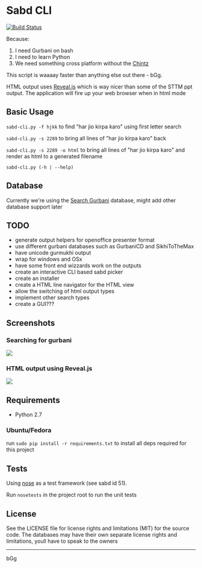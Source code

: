 # Sabd CLI

[![Build Status](https://travis-ci.org/jujhars13/sabd-cli.svg?branch=master)](https://travis-ci.org/jujhars13/sabd-cli)

Because:

1. I need Gurbani on bash
2. I need to learn Python
3. We need something cross platform without the [Chintz](http://en.wikipedia.org/wiki/Chintz)

This script is waaaay faster than anything else out there - bGg.

HTML output uses [Reveal.js](http://lab.hakim.se/reveal-js/) which is way nicer than some of the STTM ppt output.  The application will fire up your web browser when in html mode

## Basic Usage
  `sabd-cli.py -f hjkk` to find "har jio kirpa karo" using first letter search

  `sabd-cli.py -s 2289` to bring all lines of "har jio kirpa karo" back

  `sabd-cli.py -s 2289 -o html` to bring all lines of "har jio kirpa karo" and render as html to a generated filename

  `sabd-cli.py (-h | --help)`

## Database
Currently we're using the [Search Gurbani](http://searchgurbani.com/sgdv/isg) database, might add other database support later

## TODO

- generate output helpers for openoffice presenter format
- use different gurbani databases such as GurbaniCD and SikhiToTheMax
- have unicode gurmukhi output
- wrap for windows and OSx
- have some front end wizzards work on the outputs
- create an interactive CLI based sabd picker
- create an installer
- create a HTML line navigator for the HTML view
- allow the switching of html output types
- implement other search types
- create a GUI???

## Screenshots

### Searching for gurbani
![](https://github.com/jujhars13/sabd-cli/blob/master/screenshot-search.png?raw=true)

### HTML output using Reveal.js
![](https://github.com/jujhars13/sabd-cli/blob/master/screenshot-html-output.png?raw=true)

## Requirements

- Python 2.7

### Ubuntu/Fedora
run `sudo pip install -r requirements.txt` to install all deps required for this project

## Tests
Using [nose](https://nose.readthedocs.org/en/latest/) as a test framework (see sabd id 51).

Run `nosetests` in the project root to run the unit tests

## License
See the LICENSE file for license rights and limitations (MIT) for the source code.
The databases may have their own separate license rights and limitations, youll have to speak to the owners

---
bGg